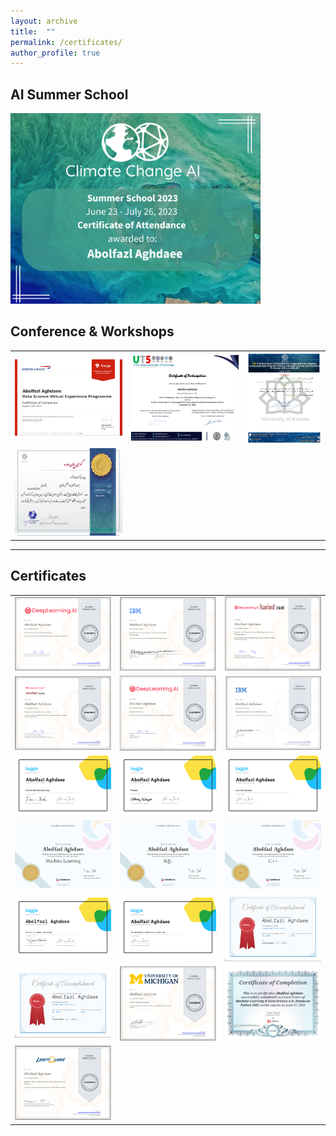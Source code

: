 ```yaml
---
layout: archive
title:  ""
permalink: /certificates/
author_profile: true
---
```

## AI Summer School





<img src="../images/summerschool.png" width="400" size="auto" alt="weka">

<!-- |                               |                                 |
|:-----------------------------:|:-------------------------------:|
| ![](../images/summerschool.png )  CCAI / Machine Learning Summer School |             | -->


## Conference & Workshops


|                               |             |                       |                           
|:-----------:|:--------------------:|:-------------:|
 |![](/images/airways.png)      |![](/images/UT55.png)      |  ![alt text](/images/Cacna.png) | 
 |![](/images/InventionWorkshop.png)|         |                           | |

-------------------------
## Certificates




|                               |                                 |                               |    
|:-----------------------------:|:-------------------------------:|:-----------------------------:|
| ![](/images/cnn.png)  |   ![](/images/introcv.png)    |  ![](/images/andrew1.png)    |   
|  ![](/images/advancedML.png) |    ![](/images/Aiforall.png)  | ![](/images/pytroch.jpg) |
|![](/images/MLKaggle.png) |  ![](/images/PandasKaggle.png)|  ![](/images/VisualKaggle.png)  |
|![](/images/MLsolo.jpg)   |    ![](/images/sql.png)       |  ![](/images/c++.png)           |
|![](/images/IntrotoDeepLearning.png)|![](/images/intermediateML.png)|![](/images/type.png)  |
|![](/images/type.png)     | ![](/images/DSMichigan.png)             |        ![](/images/udemy.png)                |
|![](/images/skcoursera.png)      |             |                   |
    
  


